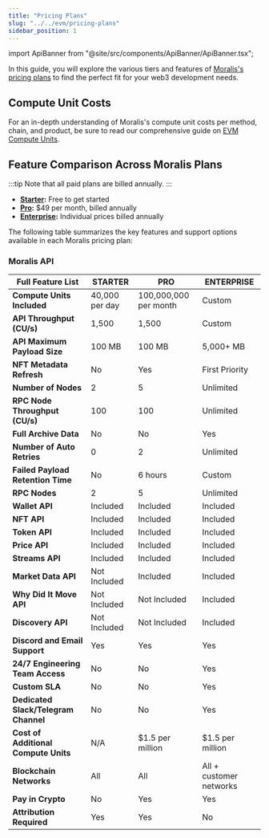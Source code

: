 ```yaml
---
title: "Pricing Plans"
slug: "../../evm/pricing-plans"
sidebar_position: 1
---
```


import ApiBanner from "@site/src/components/ApiBanner/ApiBanner.tsx";

In this guide, you will explore the various tiers and features of [Moralis's pricing plans](https://moralis.io/pricing/) to find the perfect fit for your web3 development needs.

## Compute Unit Costs

For an in-depth understanding of Moralis's compute unit costs per method, chain, and product, be sure to read our comprehensive guide on [EVM Compute Units](/web3-data-api/evm/reference/compute-units-cu).

## Feature Comparison Across Moralis Plans

:::tip
Note that all paid plans are billed annually.
:::

- **[Starter](https://admin.moralis.io/account/billing):** Free to get started
- **[Pro](https://admin.moralis.io/payments/checkout/pro-plan?isMonthly=false):** $49 per month, billed annually
- **[Enterprise](https://moralis.io/scale/#salesForm):** Individual prices billed annually

The following table summarizes the key features and support options available in each Moralis pricing plan:

### Moralis API

| Full Feature List                    | STARTER        | PRO                   | ENTERPRISE              |
| ------------------------------------ | -------------- | --------------------- | ----------------------- |
| **Compute Units Included**           | 40,000 per day | 100,000,000 per month | Custom                  |
| **API Throughput (CU/s)**            | 1,500          | 1,500                 | Custom                  |
| **API Maximum Payload Size**         | 100 MB         | 100 MB                | 5,000+ MB               |
| **NFT Metadata Refresh**             | No             | Yes                   | First Priority          |
| **Number of Nodes**                  | 2              | 5                     | Unlimited               |
| **RPC Node Throughput (CU/s)**       | 100            | 100                   | Unlimited               |
| **Full Archive Data**                | No             | No                    | Yes                     |
| **Number of Auto Retries**           | 0              | 2                     | Unlimited               |
| **Failed Payload Retention Time**    | No             | 6 hours               | Custom                  |
| **RPC Nodes**                        | 2              | 5                     | Unlimited               |
| **Wallet API**                       | Included       | Included              | Included                |
| **NFT API**                          | Included       | Included              | Included                |
| **Token API**                        | Included       | Included              | Included                |
| **Price API**                        | Included       | Included              | Included                |
| **Streams API**                      | Included       | Included              | Included                |
| **Market Data API**                  | Not Included   | Included              | Included                |
| **Why Did It Move API**              | Not Included   | Not Included          | Included                |
| **Discovery API**                    | Not Included   | Not Included          | Included                |
| **Discord and Email Support**        | Yes            | Yes                   | Yes                     |
| **24/7 Engineering Team Access**     | No             | No                    | Yes                     |
| **Custom SLA**                       | No             | No                    | Yes                     |
| **Dedicated Slack/Telegram Channel** | No             | No                    | Yes                     |
| **Cost of Additional Compute Units** | N/A            | $1.5 per million      | $1.5 per million        |
| **Blockchain Networks**              | All            | All                   | All + customer networks |
| **Pay in Crypto**                    | No             | Yes                   | Yes                     |
| **Attribution Required**             | Yes            | Yes                   | No                      |
